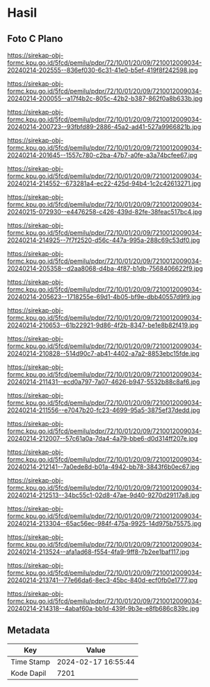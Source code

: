 # Hasil

## Foto C Plano

https://sirekap-obj-formc.kpu.go.id/5fcd/pemilu/pdpr/72/10/01/20/09/7210012009034-20240214-202555--836ef030-6c31-41e0-b5ef-419f8f242598.jpg

https://sirekap-obj-formc.kpu.go.id/5fcd/pemilu/pdpr/72/10/01/20/09/7210012009034-20240214-200055--a17f4b2c-805c-42b2-b387-862f0a8b633b.jpg

https://sirekap-obj-formc.kpu.go.id/5fcd/pemilu/pdpr/72/10/01/20/09/7210012009034-20240214-200723--93fbfd89-2886-45a2-ad41-527a9966821b.jpg

https://sirekap-obj-formc.kpu.go.id/5fcd/pemilu/pdpr/72/10/01/20/09/7210012009034-20240214-201645--1557c780-c2ba-47b7-a0fe-a3a74bcfee67.jpg

https://sirekap-obj-formc.kpu.go.id/5fcd/pemilu/pdpr/72/10/01/20/09/7210012009034-20240214-214552--673281a4-ec22-425d-94b4-1c2c42613271.jpg

https://sirekap-obj-formc.kpu.go.id/5fcd/pemilu/pdpr/72/10/01/20/09/7210012009034-20240215-072930--e4476258-c426-439d-82fe-38feac517bc4.jpg

https://sirekap-obj-formc.kpu.go.id/5fcd/pemilu/pdpr/72/10/01/20/09/7210012009034-20240214-214925--7f7f2520-d56c-447a-995a-288c69c53df0.jpg

https://sirekap-obj-formc.kpu.go.id/5fcd/pemilu/pdpr/72/10/01/20/09/7210012009034-20240214-205358--d2aa8068-d4ba-4f87-b1db-7568406622f9.jpg

https://sirekap-obj-formc.kpu.go.id/5fcd/pemilu/pdpr/72/10/01/20/09/7210012009034-20240214-205623--1718255e-69d1-4b05-bf9e-dbb40557d9f9.jpg

https://sirekap-obj-formc.kpu.go.id/5fcd/pemilu/pdpr/72/10/01/20/09/7210012009034-20240214-210653--61b22921-9d86-4f2b-8347-be1e8b82f419.jpg

https://sirekap-obj-formc.kpu.go.id/5fcd/pemilu/pdpr/72/10/01/20/09/7210012009034-20240214-210828--514d90c7-ab41-4402-a7a2-8853ebc15fde.jpg

https://sirekap-obj-formc.kpu.go.id/5fcd/pemilu/pdpr/72/10/01/20/09/7210012009034-20240214-211431--ecd0a797-7a07-4626-b947-5532b88c8af6.jpg

https://sirekap-obj-formc.kpu.go.id/5fcd/pemilu/pdpr/72/10/01/20/09/7210012009034-20240214-211556--e7047b20-fc23-4699-95a5-3875ef37dedd.jpg

https://sirekap-obj-formc.kpu.go.id/5fcd/pemilu/pdpr/72/10/01/20/09/7210012009034-20240214-212007--57c61a0a-7da4-4a79-bbe6-d0d314ff207e.jpg

https://sirekap-obj-formc.kpu.go.id/5fcd/pemilu/pdpr/72/10/01/20/09/7210012009034-20240214-212141--7a0ede8d-b01a-4942-bb78-3843f6b0ec67.jpg

https://sirekap-obj-formc.kpu.go.id/5fcd/pemilu/pdpr/72/10/01/20/09/7210012009034-20240214-212513--34bc55c1-02d8-47ae-9d40-9270d29117a8.jpg

https://sirekap-obj-formc.kpu.go.id/5fcd/pemilu/pdpr/72/10/01/20/09/7210012009034-20240214-213304--65ac56ec-984f-475a-9925-14d975b75575.jpg

https://sirekap-obj-formc.kpu.go.id/5fcd/pemilu/pdpr/72/10/01/20/09/7210012009034-20240214-213524--afa1ad68-f554-4fa9-9ff8-7b2ee1baf117.jpg

https://sirekap-obj-formc.kpu.go.id/5fcd/pemilu/pdpr/72/10/01/20/09/7210012009034-20240214-213741--77e66da6-8ec3-45bc-840d-ecf0fb0e1777.jpg

https://sirekap-obj-formc.kpu.go.id/5fcd/pemilu/pdpr/72/10/01/20/09/7210012009034-20240214-214318--4abaf60a-bb1d-439f-9b3e-e8fb686c839c.jpg


## Metadata

| Key        | Value               |
| ---------- | ------------------- |
| Time Stamp | 2024-02-17 16:55:44 |
| Kode Dapil | 7201                |




